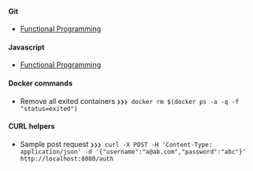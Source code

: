 #### Git 
- [Functional Programming](https://github.com/hemanth/functional-programming-jargon)

#### Javascript
- [Functional Programming](https://github.com/hemanth/functional-programming-jargon)

#### Docker commands
- Remove all exited containers `❯❯❯ docker rm $(docker ps -a -q -f "status=exited")`

#### CURL helpers
- Sample post request `❯❯❯ curl -X POST -H 'Content-Type: application/json' -d '{"username":"a@ab.com","password":"abc"}' http://localhost:8080/auth`